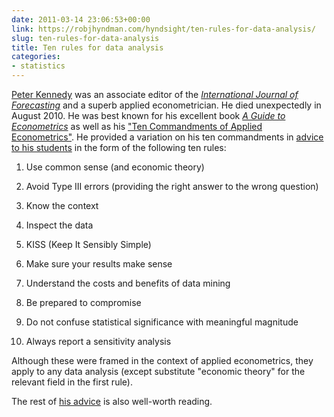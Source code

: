 ```yaml
---
date: 2011-03-14 23:06:53+00:00
link: https://robjhyndman.com/hyndsight/ten-rules-for-data-analysis/
slug: ten-rules-for-data-analysis
title: Ten rules for data analysis
categories:
- statistics
---
```


[Peter Kennedy](http://www.econ.sfu.ca/Contacts/Faculty_Profiles/PeterKennedy.html) was an associate editor of the _[International Journal of Forecasting](http://ijf.forecasters.org/)_ and a superb applied econometrician. He died unexpectedly in August 2010. He was best known for his excellent book _[A Guide to Econometrics](http://buy.geni.us/Proxy.ashx?TSID=140570\&GR_URL=http%3A%2F%2Fwww.amazon.com%2Fdp%2F1405182571)_ as well as his ["Ten Commandments of Applied Econometrics"](http://www.stat.columbia.edu/~gelman/stuff_for_blog/KennedyJEconomicSurveys2002.pdf). He provided a variation on his ten commandments in [advice to his students](/files/Lecture21DoingAppliedEconometrics.pdf) in the form of the following ten rules:<!-- more -->


  1. Use common sense (and economic theory)

  2. Avoid Type III errors (providing the right answer to the wrong question)

  3. Know the context

  4. Inspect the data

  5. KISS (Keep It Sensibly Simple)

  6. Make sure your results make sense

  7. Understand the costs and benefits of data mining

  8. Be prepared to compromise

  9. Do not confuse statistical significance with meaningful magnitude

  10. Always report a sensitivity analysis

Although these were framed in the context of applied econometrics, they apply to any data analysis (except substitute "economic theory" for the relevant field in the first rule).

The rest of [his advice](/files/Lecture21DoingAppliedEconometrics.pdf) is also well-worth reading.
